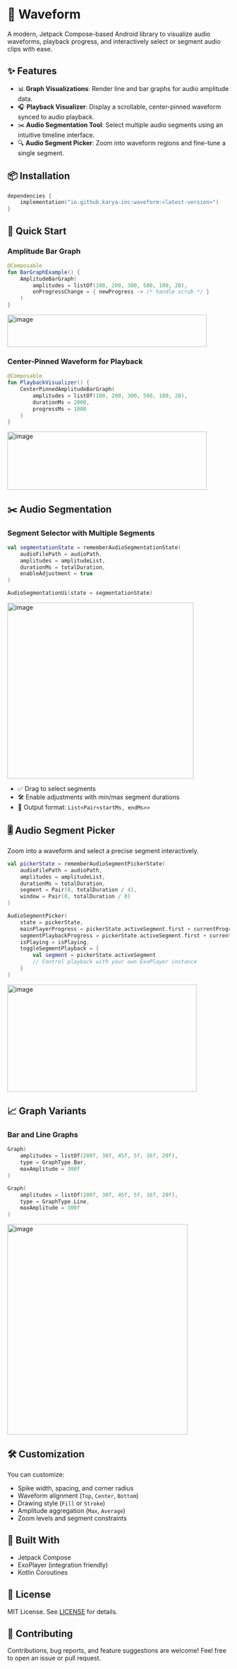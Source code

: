 # 🎵 Waveform

A modern, Jetpack Compose-based Android library to visualize audio waveforms, playback progress, and interactively select or segment audio clips with ease.


## ✨ Features

- 📊 **Graph Visualizations**: Render line and bar graphs for audio amplitude data.
- 🎧 **Playback Visualizer**: Display a scrollable, center-pinned waveform synced to audio playback.
- ✂️ **Audio Segmentation Tool**: Select multiple audio segments using an intuitive timeline interface.
- 🔍 **Audio Segment Picker**: Zoom into waveform regions and fine-tune a single segment.

## 📦 Installation

```kotlin
dependencies {
    implementation("io.github.karya-inc:waveform:<latest-version>")
}
```


## 🚀 Quick Start

### Amplitude Bar Graph

```kotlin
@Composable
fun BarGraphExample() {
    AmplitudeBarGraph(
        amplitudes = listOf(100, 200, 300, 500, 100, 20),
        onProgressChange = { newProgress -> /* handle scrub */ }
    )
}
```

<img width="452" height="73" alt="image" src="https://github.com/user-attachments/assets/98ed44d1-8b85-4c98-b576-2520d4eeaeca" />


### Center-Pinned Waveform for Playback

```kotlin
@Composable
fun PlaybackVisualizer() {
    CenterPinnedAmplitudeBarGraph(
        amplitudes = listOf(100, 200, 300, 500, 100, 20),
        durationMs = 2000,
        progressMs = 1000
    )
}
```
<img width="452" height="132" alt="image" src="https://github.com/user-attachments/assets/ff048242-6226-4c17-a2ea-3030a6a388ca" />


## ✂️ Audio Segmentation

### Segment Selector with Multiple Segments

```kotlin
val segmentationState = rememberAudioSegmentationState(
    audioFilePath = audioPath,
    amplitudes = amplitudeList,
    durationMs = totalDuration,
    enableAdjustment = true
)

AudioSegmentationUi(state = segmentationState)
```
<img width="422" height="399" alt="image" src="https://github.com/user-attachments/assets/782fa21f-b249-4734-b91a-25f815c560be" />



- ✅ Drag to select segments
- 🛠️ Enable adjustments with min/max segment durations
- 📄 Output format: `List<Pair<startMs, endMs>>`

## 🎚 Audio Segment Picker

Zoom into a waveform and select a precise segment interactively.

```kotlin
val pickerState = rememberAudioSegmentPickerState(
    audioFilePath = audioPath,
    amplitudes = amplitudeList,
    durationMs = totalDuration,
    segment = Pair(0, totalDuration / 4),
    window = Pair(0, totalDuration / 8)
)

AudioSegmentPicker(
    state = pickerState,
    mainPlayerProgress = pickerState.activeSegment.first + currentProgress,
    segmentPlaybackProgress = pickerState.activeSegment.first + currentProgress,
    isPlaying = isPlaying,
    toggleSegmentPlayback = { 
        val segment = pickerState.activeSegment
        // Control playback with your own ExoPlayer instance
    }
)
```
<img width="429" height="243" alt="image" src="https://github.com/user-attachments/assets/86a7d732-6b20-4cad-8696-5499a49faa6b" />


## 📈 Graph Variants

### Bar and Line Graphs

```kotlin
Graph(
    amplitudes = listOf(200f, 30f, 45f, 5f, 16f, 20f),
    type = GraphType.Bar,
    maxAmplitude = 300f
)

Graph(
    amplitudes = listOf(200f, 30f, 45f, 5f, 16f, 20f),
    type = GraphType.Line,
    maxAmplitude = 300f
)
```
<img width="409" height="477" alt="image" src="https://github.com/user-attachments/assets/24de3ff4-b3e8-4740-9bad-ce075853fa12" />



## 🛠 Customization

You can customize:

- Spike width, spacing, and corner radius
- Waveform alignment (`Top`, `Center`, `Bottom`)
- Drawing style (`Fill` or `Stroke`)
- Amplitude aggregation (`Max`, `Average`)
- Zoom levels and segment constraints

## 🧱 Built With

- Jetpack Compose
- ExoPlayer (integration friendly)
- Kotlin Coroutines

## 📄 License

MIT License. See [LICENSE](LICENSE) for details.

## 🤝 Contributing

Contributions, bug reports, and feature suggestions are welcome! Feel free to open an issue or pull request.
